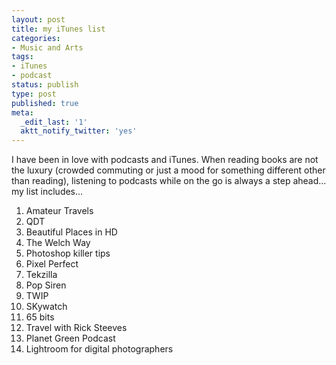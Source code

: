 ```yaml
---
layout: post
title: my iTunes list
categories:
- Music and Arts
tags:
- iTunes
- podcast
status: publish
type: post
published: true
meta:
  _edit_last: '1'
  aktt_notify_twitter: 'yes'
---
```

I have been in love with podcasts and iTunes. When reading books are not the luxury (crowded commuting or just a mood for something different other than reading), listening to podcasts while on the go is always a step ahead... my list includes...

1. Amateur Travels
2. QDT
3. Beautiful Places in HD
4. The Welch Way
5. Photoshop killer tips
6. Pixel Perfect
7. Tekzilla
8. Pop Siren
9. TWIP
10. SKywatch
11. 65 bits
12. Travel with Rick Steeves
13. Planet Green Podcast
14. Lightroom for digital photographers
